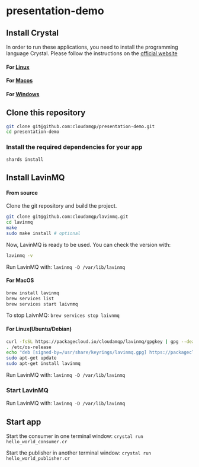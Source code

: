 # presentation-demo


## Install Crystal
In order to run these applications, you need to install the programming language Crystal. Please follow the instructions on the [official website](https://crystal-lang.org/install/)

#### For [Linux](https://crystal-lang.org/install/#:~:text=Source-,Linux,-Many%20Linux%20distribution)

#### For [Macos](https://crystal-lang.org/install/#:~:text=installing%20on%20Linux-,MacOS,-The%20Crystal%20project)

#### For [Windows](https://crystal-lang.org/install/#:~:text=installing%20on%20MacOS-,Windows,-(preview))

## Clone this repository 
```sh
git clone git@github.com:cloudamqp/presentation-demo.git
cd presentation-demo
```
### Install the required dependencies for your app

`shards install`

## Install LavinMQ

#### From source

Clone the git repository and build the project.

```sh
git clone git@github.com:cloudamqp/lavinmq.git
cd lavinmq
make
sudo make install # optional
```

Now, LavinMQ is ready to be used. You can check the version with:

```sh
lavinmq -v
```

Run LavinMQ with:
`lavinmq -D /var/lib/lavinmq`

#### For MacOS

```sh
brew install lavinmq
brew services list
brew services start laivnmq
```

To stop LaivnMQ: `brew services stop laivnmq`


#### For Linux(Ubuntu/Debian)
```sh
curl -fsSL https://packagecloud.io/cloudamqp/lavinmq/gpgkey | gpg --dearmor | sudo tee /usr/share/keyrings/lavinmq.gpg > /dev/null
. /etc/os-release
echo "deb [signed-by=/usr/share/keyrings/lavinmq.gpg] https://packagecloud.io/cloudamqp/lavinmq/$ID $VERSION_CODENAME main" | sudo tee /etc/apt/sources.list.d/lavinmq.list
sudo apt-get update
sudo apt-get install lavinmq
```

Run LavinMQ with:
`lavinmq -D /var/lib/lavinmq`

### Start LavinMQ 

Run LavinMQ with:
`lavinmq -D /var/lib/lavinmq`

## Start app 
Start the consumer in one terminal window: 
`crystal run hello_world_consumer.cr`

Start the publisher in another terminal window: 
`crystal run hello_world_publisher.cr`

